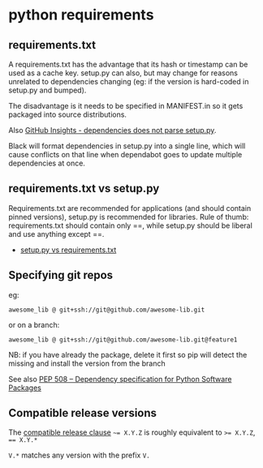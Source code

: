 # python requirements

## requirements.txt

A requirements.txt has the advantage that its hash or timestamp can be used as a cache key. setup.py can also, but may change for reasons unrelated to dependencies changing (eg: if the version is hard-coded in setup.py and bumped).

The disadvantage is it needs to be specified in MANIFEST.in so it gets packaged into source distributions.

Also [GitHub Insights - dependencies does not parse setup.py](https://github.com/isaacs/github/issues/1846).

Black will format dependencies in setup.py into a single line, which will cause conflicts on that line when dependabot goes to update multiple dependencies at once.

## requirements.txt vs setup.py

Requirements.txt are recommended for applications (and should contain pinned versions), setup.py is recommended for libraries. Rule of thumb: requirements.txt should contain only ==, while setup.py should be liberal and use anything except ==.

- [setup.py vs requirements.txt](https://caremad.io/posts/2013/07/setup-vs-requirement/)

## Specifying git repos

eg:

```
awesome_lib @ git+ssh://git@github.com/awesome-lib.git
```

or on a branch:

```
awesome_lib @ git+ssh://git@github.com/awesome-lib.git@feature1
```

NB: if you have already the package, delete it first so pip will detect the missing and install the version from the branch

See also [PEP 508 – Dependency specification for Python Software Packages](https://peps.python.org/pep-0508/)

## Compatible release versions

The [compatible release clause](https://peps.python.org/pep-0440/#compatible-release) `~= X.Y.Z` is roughly equivalent to `>= X.Y.Z`, `== X.Y.*`

`V.*` matches any version with the prefix `V.` 
